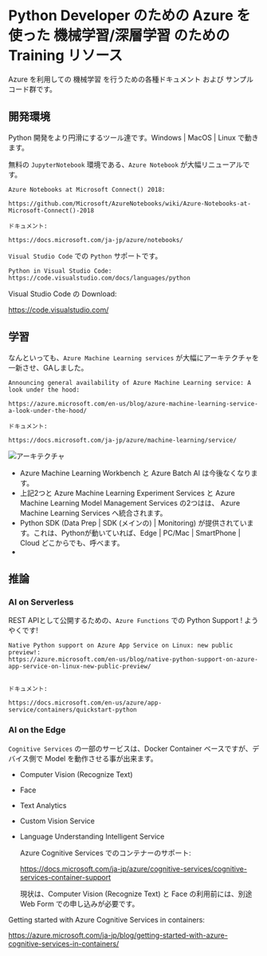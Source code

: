 # Python Developer のための Azure を使った 機械学習/深層学習 のための Training リソース
Azure を利用しての 機械学習 を行うための各種ドキュメント および サンプルコード群です。

## 開発環境

Python 開発をより円滑にするツール達です。Windows | MacOS | Linux で動きます。

無料の `JupyterNotebook` 環境である、`Azure Notebook` が大幅リニューアルです。

    Azure Notebooks at Microsoft Connect() 2018:

    https://github.com/Microsoft/AzureNotebooks/wiki/Azure-Notebooks-at-Microsoft-Connect()-2018

    ドキュメント:

    https://docs.microsoft.com/ja-jp/azure/notebooks/


`Visual Studio Code` での `Python` サポートです。

    Python in Visual Studio Code:
    https://code.visualstudio.com/docs/languages/python

Visual Studio Code の Download:

https://code.visualstudio.com/


## 学習

なんといっても、`Azure Machine Learning services` が大幅にアーキテクチャを一新させ、GAしました。

    Announcing general availability of Azure Machine Learning service: A look under the hood:

    https://azure.microsoft.com/en-us/blog/azure-machine-learning-service-a-look-under-the-hood/

    ドキュメント:

    https://docs.microsoft.com/ja-jp/azure/machine-learning/service/

![アーキテクチャ](https://docs.microsoft.com/ja-jp/azure/machine-learning/service/media/concept-azure-machine-learning-architecture/workflow.png)

- Azure Machine Learning Workbench と Azure Batch AI は今後なくなります。
- 上記2つと Azure Machine Learning Experiment Services と Azure Machine Learning Model Management Services の2つはは、 Azure Machine Learning Services へ統合されます。
- Python SDK (Data Prep | SDK (メインの) | Monitoring) が提供されています。これは、Pythonが動いていれば、Edge | PC/Mac | SmartPhone | Cloud どこからでも、呼べます。
- 


## 推論

### AI on Serverless

REST APIとして公開するための、`Azure Functions` での Python Support ! ようやくです!

    Native Python support on Azure App Service on Linux: new public preview!:
    https://azure.microsoft.com/en-us/blog/native-python-support-on-azure-app-service-on-linux-new-public-preview/


    ドキュメント:

    https://docs.microsoft.com/en-us/azure/app-service/containers/quickstart-python

### AI on the Edge

`Cognitive Services` の一部のサービスは、Docker Container ベースですが、デバイス側で Model を動作させる事が出来ます。

- Computer Vision (Recognize Text)
- Face
- Text Analytics
- Custom Vision Service
- Language Understanding Intelligent Service

    Azure Cognitive Services でのコンテナーのサポート:

    https://docs.microsoft.com/ja-jp/azure/cognitive-services/cognitive-services-container-support

    現状は、Computer Vision (Recognize Text) と Face の利用前には、別途 Web Form での申し込みが必要です。

Getting started with Azure Cognitive Services in containers:
    
https://azure.microsoft.com/ja-jp/blog/getting-started-with-azure-cognitive-services-in-containers/
